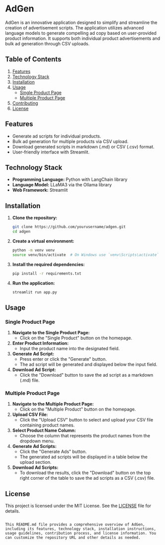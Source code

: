 # AdGen

AdGen is an innovative application designed to simplify and streamline the creation of advertisement scripts. The application utilizes advanced language models to generate compelling ad copy based on user-provided product information. It supports both individual product advertisements and bulk ad generation through CSV uploads.

## Table of Contents

1. [Features](#features)
2. [Technology Stack](#technology-stack)
3. [Installation](#installation)
4. [Usage](#usage)
   - [Single Product Page](#single-product-page)
   - [Multiple Product Page](#multiple-product-page)
5. [Contributing](#contributing)
6. [License](#license)

## Features

- Generate ad scripts for individual products.
- Bulk ad generation for multiple products via CSV upload.
- Download generated scripts in markdown (.md) or CSV (.csv) format.
- User-friendly interface with Streamlit.

## Technology Stack

- **Programming Language:** Python with LangChain library
- **Language Model:** LLaMA3 via the Ollama library
- **Web Framework:** Streamlit

## Installation

1. **Clone the repository:**
   ```bash
   git clone https://github.com/yourusername/adgen.git
   cd adgen
   ```

2. **Create a virtual environment:**
   ```bash
   python -m venv venv
   source venv/bin/activate  # On Windows use `venv\Scripts\activate`
   ```

3. **Install the required dependencies:**
   ```bash
   pip install -r requirements.txt
   ```

4. **Run the application:**
   ```bash
   streamlit run app.py
   ```

## Usage

### Single Product Page

1. **Navigate to the Single Product Page:**
   - Click on the "Single Product" button on the homepage.
2. **Enter Product Information:**
   - Input the product name into the designated field.
3. **Generate Ad Script:**
   - Press enter or click the "Generate" button.
   - The ad script will be generated and displayed below the input field.
4. **Download Ad Script:**
   - Click the "Download" button to save the ad script as a markdown (.md) file.

### Multiple Product Page

1. **Navigate to the Multiple Product Page:**
   - Click on the "Multiple Product" button on the homepage.
2. **Upload CSV File:**
   - Click the "Upload CSV" button to select and upload your CSV file containing product names.
3. **Select Product Name Column:**
   - Choose the column that represents the product names from the dropdown menu.
4. **Generate Ad Scripts:**
   - Click the "Generate Ads" button.
   - The generated ad scripts will be displayed in a table below the upload section.
5. **Download Ad Scripts:**
   - To download the results, click the "Download" button on the top right corner of the table to save the ad scripts as a CSV (.csv) file.

## License

This project is licensed under the MIT License. See the [LICENSE](LICENSE) file for details.
```

This README.md file provides a comprehensive overview of AdGen, including its features, technology stack, installation instructions, usage guidelines, contribution process, and license information. You can customize the repository URL and other details as needed.